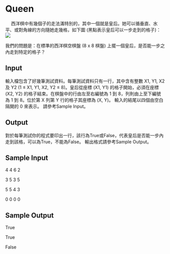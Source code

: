 # Queen
　
西洋棋中有幾個子的走法滿特別的，其中一個就是皇后。她可以循垂直、水平、或對角線的方向隨她走幾格，如下圖 (黑點表示皇后可以一步走到的格子)：
![](https://i.imgur.com/pttZOj2.png)

我們的問題是：在標準的西洋棋空棋盤 (8 x 8 棋盤) 上擺一個皇后，是否能一步之內走到特定的格子？
## Input
輸入檔包含了好幾筆測試資料。每筆測試資料只有一行，其中含有整數 X1, Y1, X2 及 Y2 (1 ≤ X1, Y1, X2, Y2 ≤ 8)。皇后從座標 (X1, Y1) 的格子開始，必須在座標 (X2, Y2) 的格子結束。在棋盤中的行由左至右編號為 1 到 8，列則由上至下編號為 1 到 8。位於第 X 列第 Y 行的格子其座標為 (X, Y)。
輸入的結尾以四個由空白隔開的 0 來表示。
請參考Sample Input。
## Output
對於每筆測試你的程式要印出一行，該行為True或False，代表皇后是否能一步內走到該格，可以為True，不能為False。
輸出格式請參考Sample Output。
## Sample Input
4 4 6 2

3 5 3 5

5 5 4 3

0 0 0 0
## Sample Output
True

True

False


